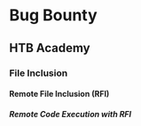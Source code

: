 # Bug Bounty
## HTB Academy
### File Inclusion
#### Remote File Inclusion (RFI)
##### Remote Code Execution with RFI
